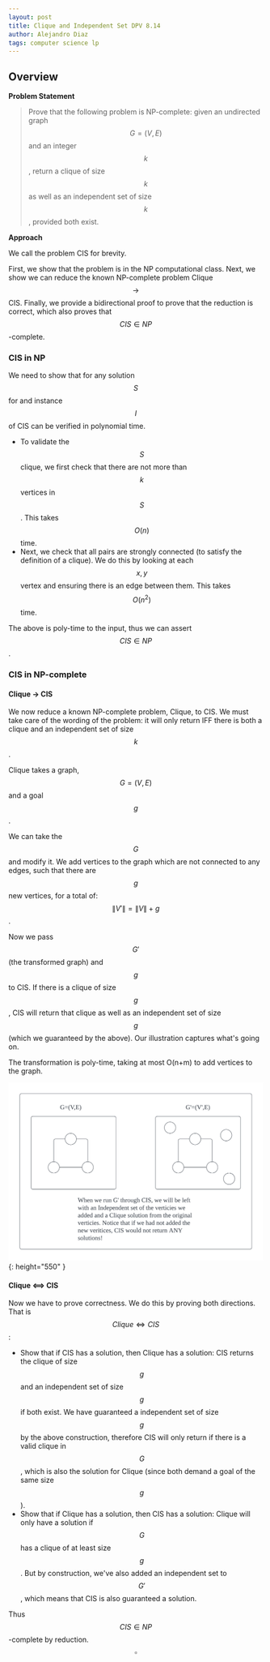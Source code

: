 ```yaml
---
layout: post
title: Clique and Independent Set DPV 8.14
author: Alejandro Diaz
tags: computer science lp
---
```


## Overview

**Problem Statement**
> Prove that the following problem is NP-complete: given an undirected graph $$G = (V, E)$$ and an integer $$k$$, return a clique of size $$k$$ as well as an independent set of size $$k$$, provided both exist.

**Approach**

We call the problem CIS for brevity.

First, we show that the problem is in the NP computational class. 
Next, we show we can reduce the known NP-complete problem Clique $$\rightarrow$$ CIS.
Finally, we provide a bidirectional proof to prove that the reduction is correct, which also proves that $$CIS\in NP$$-complete.

### CIS in NP
We need to show that for any solution $$S$$ for and instance $$I$$ of CIS can be verified in polynomial time. 

* To validate the $$S$$ clique, we first check that there are not more than $$k$$ vertices in $$S$$. This takes $$O(n)$$ time.
* Next, we check that all pairs are strongly connected (to satisfy the definition of a clique). We do this by looking at each $$x,y$$ vertex and ensuring there is an edge between them. This takes $$O(n^2)$$ time.

The above is poly-time to the input, thus we can assert $$CIS\in NP$$.

### **CIS in NP-complete**

#### **Clique -> CIS**
We now reduce a known NP-complete problem, Clique, to CIS. We must take care of the wording of the problem: it will only return IFF there is both a clique and an independent set of size $$k$$.

Clique takes a graph, $$G=(V,E)$$ and a goal $$g$$.

We can take the $$G$$ and modify it. We add vertices to the graph which are not connected to any edges, such that there are $$g$$ new vertices, for a total of: $$\|V'\|=\|V\|+g$$.	

Now we pass $$G'$$ (the transformed graph) and $$g$$ to CIS. If there is a clique of size $$g$$, CIS will return that clique as well as an independent set of size $$g$$ (which we guaranteed by the above). Our illustration captures what's going on.

The transformation is poly-time, taking at most O(n+m) to add vertices to the graph.

![Illustration of our graph transformation](../assets/images/2023-03-30-dpv-8-14-clique-independent-set/cis.png){: height="550" }

#### Clique <==> CIS
Now we have to prove correctness. We do this by proving both directions. That is $$Clique\iff CIS$$:

* Show that if CIS has a solution, then Clique has a solution: CIS returns the clique of size $$g$$ and an independent set of size $$g$$ if both exist. We have guaranteed a independent set of size $$g$$ by the above construction, therefore CIS will only return if there is a valid clique in $$G$$, which is also the solution for Clique (since both demand a goal of the same size $$g$$).
* Show that if Clique has a solution, then CIS has a solution: Clique will only have a solution if $$G$$ has a clique of at least size $$g$$. But by construction, we've also added an independent set to $$G'$$, which means that CIS is also guaranteed a solution.

Thus $$CIS\in NP$$-complete by reduction. $$\square$$